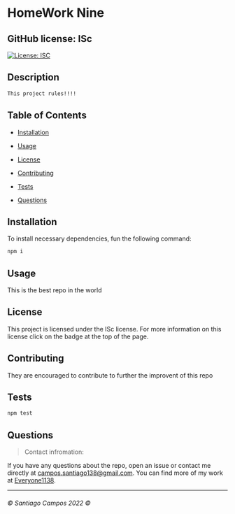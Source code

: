 

# HomeWork Nine

## GitHub license: ISc 

[![License: ISC](https://img.shields.io/badge/License-ISC-blue.svg)](https://opensource.org/licenses/ISC)

## Description

```bash
This project rules!!!!
```

## Table of Contents

* [Installation](#installation)

* [Usage](#usage)

* [License](#license)

* [Contributing](#contributing)

* [Tests](#tests)

* [Questions](#questions)

## Installation

To install necessary dependencies, fun the following command:

```bash
npm i
```

## Usage

This is the best repo in the world 

## License

This project is licensed under the ISc license. For more information on this license click on the badge at the top of the page.

## Contributing

They are encouraged to contribute to further the improvent of this repo 

## Tests

```bash
npm test
```

## Questions

>Contact infromation:

If you have any questions about the repo, open an issue or contact me directly at campos.santiago138@gmail.com. You can find
more of my work at [Everyone1138](https://github.com/Everyone1138).

---

###### ©️ Santiago Campos 2022 ©️
